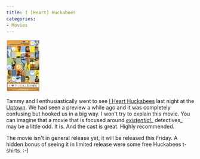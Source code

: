 ```yaml
---
title: I [Heart] Huckabees
categories:
- Movies
---
```


![](/assets/posts/2004/r_huckabees.jpg)


Tammy and I enthusiastically went to see [I Heart Huckabees](http://www.imdb.com/title/tt0356721/) last night at the [Uptown](http://www.landmarktheatres.com/market/Minneapolis/UptownTheatre.htm). We had seen a preview a while ago and it was completely confusing but hooked us in a big way. I won't try to explain this movie. You can imagine that a movie that is focused around [_existential_](http://oldsci.eiu.edu/psychology/Spencer/Existential.html)_ detectives_ may be a little odd. It is. And the cast is great. Highly recommended.

The movie isn't in general release yet, it will be released this Friday. A hidden bonus of seeing it in limited release were some free Huckabees t-shirts. :-)
